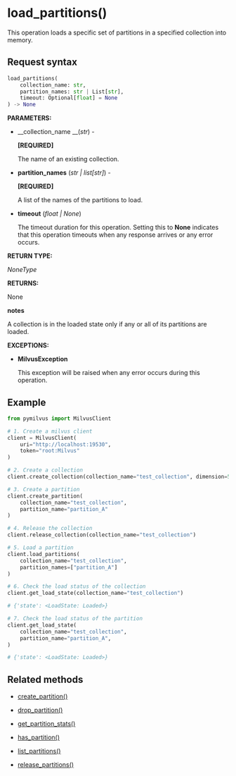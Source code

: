 # load_partitions()

This operation loads a specific set of partitions in a specified collection into memory.

## Request syntax

```python
load_partitions(
    collection_name: str,
    partition_names: str | List[str],
    timeout: Optional[float] = None
) -> None
```

__PARAMETERS:__

- __collection_name __(_str_) -

    __[REQUIRED]__

    The name of an existing collection.

- __partition_names__ (_str | list[str]_) -

    __[REQUIRED]__

    A list of the names of the partitions to load.

- __timeout__ (_float _|_ None_)  

    The timeout duration for this operation. Setting this to __None__ indicates that this operation timeouts when any response arrives or any error occurs.

__RETURN TYPE:__

_NoneType_

__RETURNS:__

None

<div class="admonition note">

<p><b>notes</b></p>

<p>A collection is in the loaded state only if any or all of its partitions are loaded.</p>

</div>

__EXCEPTIONS:__

- __MilvusException__

    This exception will be raised when any error occurs during this operation.

## Example

```python
from pymilvus import MilvusClient

# 1. Create a milvus client
client = MilvusClient(
    uri="http://localhost:19530",
    token="root:Milvus"
)

# 2. Create a collection
client.create_collection(collection_name="test_collection", dimension=5)

# 3. Create a partition
client.create_partition(
    collection_name="test_collection", 
    partition_name="partition_A"
)

# 4. Release the collection
client.release_collection(collection_name="test_collection")

# 5. Load a partition
client.load_partitions(
    collection_name="test_collection",
    partition_names=["partition_A"]
)

# 6. Check the load status of the collection
client.get_load_state(collection_name="test_collection") 

# {'state': <LoadState: Loaded>}

# 7. Check the load status of the partition
client.get_load_state(
    collection_name="test_collection",
    partition_name="partition_A",
)

# {'state': <LoadState: Loaded>}
```

## Related methods

- [create_partition()](./create_partition.md)

- [drop_partition()](./drop_partition.md)

- [get_partition_stats()](./get_partition_stats.md)

- [has_partition()](./has_partition.md)

- [list_partitions()](./list_partitions.md)

- [release_partitions()](./release_partitions.md)

